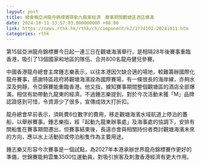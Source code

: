 ```yaml
---
layout: post
title: 總會稱亞洲龍舟錦標賽帶動九龍東經濟　賽事期間觀塘區酒店爆滿
date: 2024-10-11 13:57:03.000000000 +08:00
link: https://news.rthk.hk/rthk/ch/component/k2/1774102-20241011.htm
categories: rthk
---
```


第15屆亞洲龍舟錦標賽今日起一連三日在觀塘海濱舉行，是相隔28年後賽事重臨香港，吸引了13個國家和地區的隊伍、合共800名龍舟健兒參賽。

中國香港龍舟總會主席鍾志樂表示，以往本港因欠缺合適的場地，較難籌辦國際化龍舟賽事，感謝特區政府將觀塘海濱設為國際賽場，有一條很長的海岸線，亦夠水深及夠靜，令亞錦賽能重臨香港。他又指，據知賽事期間整個觀塘區的酒店全部爆滿，相信有助帶動九龍東的經濟。不過鍾志樂提到，對於今次活動未獲「M」品牌認證感到可惜，令資源少了很多，宣傳成效大打折扣。

龍舟總會早前表示，須耗費6位數字的費用，移走觀塘海濱水域航道上停泊的躉船，以舉辦賽事。鍾志樂指，經「起動九龍東辦事處」及海事處的協調下，安排有關船隻在賽事期間遷出，但賽事結束後，長遠亦會與相關持份者商討觀塘海濱未來的方向，應以水上活動抑或停泊船隻作為主要用途。

鍾志樂又形容今次賽事是一個試點，為2027年本港承辦世界龍舟錦標賽作更好的準備，世錦賽能夠雲集3500位運動員，對吸引旅客及刺激香港經濟有更大作用。

